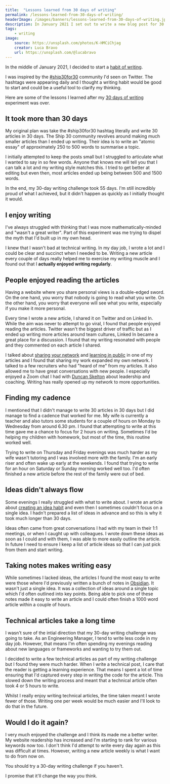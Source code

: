 ```yaml
---
title:  "Lessons learned from 30 days of writing"
permalink: /lessons-learned-from-30-days-of-writing/
headerImage: /images/banners/lessons-learned-from-30-days-of-writing.jpg
description: In January 2021 I set out to write a new blog post for 30 days. Here's what I learnt from my writing challenge.
tags:
    - writing
image:
    source: https://unsplash.com/photos/K-HMCiChjag
    creator: Luca Bravo
    url: https://unsplash.com/@lucabravo
---
```


In the middle of January 2021, I decided to start a [habit of writing](/creating-a-writing-habit/).

I was inspired by the [#ship30for30](https://ship30for30.com/) community I'd seen on Twitter. The hashtags were appearing daily and I thought a writing habit would be good to start and could be a useful tool to clarify my thinking.

Here are some of the lessons I learned after my [30 days of writing](/articles/) experiment was over.

## It took more than 30 days

My original plan was take the #ship30for30 hashtag literally and write 30 articles in 30 days. The Ship 30 community revolves around making much smaller articles than I ended up writing. Their idea is to write an "atomic essay" of approximately 250 to 500 words to summarise a topic.

I initially attempted to keep the posts small but I struggled to articulate what I wanted to say in so few words. Anyone that knows me will tell you that I can talk a lot and my writing style matches this. I tried to get better at editing but even then, most articles ended up being between 500 and 1500 words.

In the end, my 30-day writing challenge took 55 days. I'm still incredibly proud of what I achieved, but it didn't happen as quickly as I initially thought it would.

## I enjoy writing

I've always struggled with thinking that I was more mathematically-minded and "wasn't a great writer". Part of this experiment was me trying to dispel the myth that I'd built up in my own head.

I knew that I wasn't bad at technical writing. In my day job, I wrote a lot and I could be clear and succinct when I needed to be. Writing a new article every couple of days really helped me to exercise my writing muscle and I found out that I **actually enjoyed writing regularly**.

## People enjoyed reading the articles

Having a website where you share personal views is a double-edged sword. On the one hand, you worry that nobody is going to read what you write. On the other hand, you worry that everyone will see what you write, especially if you make it more personal.

Every time I wrote a new article, I shared it on Twitter and on Linked In. While the aim was never to attempt to go viral, I found that people enjoyed reading the articles. Twitter wasn't the biggest driver of traffic but as I ended up writing more articles around team cultures, Linked In became a great place for a discussion. I found that my writing resonated with people and they commented on each article I shared.

I talked about [sharing your network](/share-your-network/) and [learning in public](/learn-in-public/) in one of my articles and I found that sharing my work expanded my own network. I talked to a few recruiters who had "heard of me" from my articles. It also allowed me to have great conversations with new people. I especially enjoyed a Zoom chat I had with [Duncan Skelton](https://www.linkedin.com/in/duncanskelton/) about leadership and coaching. Writing has really opened up my network to more opportunities.

## Finding my cadence

I mentioned that I didn't manage to write 30 articles in 30 days but I did manage to find a cadence that worked for me. My wife is currently a teacher and also tutors some students for a couple of hours on Monday to Wednesday from around 6.30 pm. I found that attempting to write at this time gave me a chance to focus for 2 hours on writing. Sometimes I'd be helping my children with homework, but most of the time, this routine worked well.

Trying to write on Thursday and Friday evenings was much harder as my wife wasn't tutoring and I was involved more with the family. I'm an early riser and often wake up early at the weekends. I found that trying to write for an hour on Saturday or Sunday morning worked well too. I'd often finished a new article before the rest of the family were out of bed.

## Ideas didn't always flow

Some evenings I really struggled with what to write about. I wrote an article about [creating an idea habit](/creating-an-idea-habit/) and even then I sometimes couldn't focus on a single idea. I hadn't prepared a list of ideas in advance and so this is why it took much longer than 30 days.

Ideas often came from great conversations I had with my team in their 1:1 meetings, or when I caught up with colleagues. I wrote down these ideas as soon as I could and with them, I was able to more easily outline the article. In future I need to ensure I keep a list of article ideas so that I can just pick from them and start writing.

## Taking notes makes writing easy

While sometimes I lacked ideas, the articles I found the most easy to write were those where I'd previously written a bunch of notes in [Obsidian](/beginners-guide-note-taking-obsidian/). It wasn't just a single idea. It was a collection of ideas around a single topic which I'd often outlined into key points. Being able to pick one of these notes made it easy to write an article and I could often finish a 1000 word article within a couple of hours.

## Technical articles take a long time

I wasn't sure of the intial direction that my 30-day writing challenge was going to take. As an Engineering Manager, I tend to write less code in my day job. However, that means I'm often spending my evenings reading about new languages or frameworks and wanting to try them out. 

I decided to write a few technical articles as part of my writing challenge but I found they were much harder. When I write a technical post, I care that the reader is getting a learning experience. That means I spent a lot of time ensuring that I'd captured every step in writing the code for the article. This slowed down the writing process and meant that a technical article often took 4 or 5 hours to write.

Whilst I really enjoy writing technical articles, the time taken meant I wrote fewer of those. Writing one per week would be much easier and I'll look to do that in the future.

## Would I do it again?

I very much enjoyed the challenge and I think its made me a better writer. My website readership has increased and I'm starting to rank for various keywords now too. I don't think I'd attempt to write every day again as this was difficult at times. However, writing a new article weekly is what I want to do from now on.

You should try a 30-day writing challenge if you haven't.

I promise that it'll change the way you think.

